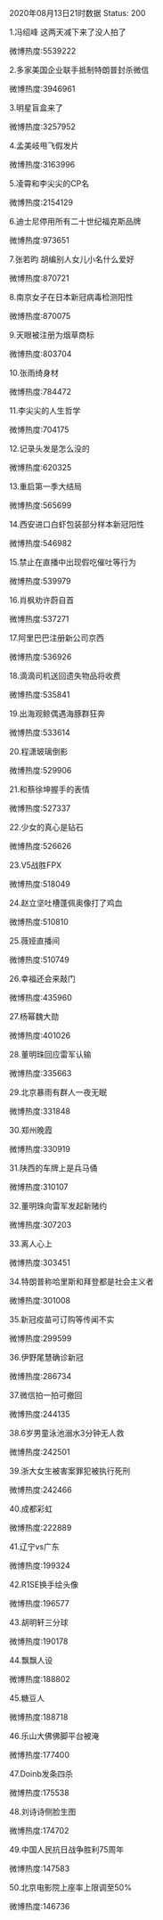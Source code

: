 2020年08月13日21时数据
Status: 200

1.冯绍峰 这两天减下来了没人拍了

微博热度:5539222

2.多家美国企业联手抵制特朗普封杀微信

微博热度:3946961

3.明星盲盒来了

微博热度:3257952

4.孟美岐甩飞假发片

微博热度:3163996

5.凌霄和李尖尖的CP名

微博热度:2154129

6.迪士尼停用所有二十世纪福克斯品牌

微博热度:973651

7.张若昀 胡编别人女儿小名什么爱好

微博热度:870721

8.南京女子在日本新冠病毒检测阳性

微博热度:870075

9.天眼被注册为烟草商标

微博热度:803704

10.张雨绮身材

微博热度:784472

11.李尖尖的人生哲学

微博热度:704175

12.记录头发是怎么没的

微博热度:620325

13.重启第一季大结局

微博热度:565699

14.西安进口白虾包装部分样本新冠阳性

微博热度:546982

15.禁止在直播中出现假吃催吐等行为

微博热度:539979

16.肖枫劝许蔚自首

微博热度:537271

17.阿里巴巴注册新公司京西

微博热度:536926

18.滴滴司机送回遗失物品将收费

微博热度:535841

19.出海观鲸偶遇海豚群狂奔

微博热度:533614

20.程潇玻璃倒影

微博热度:529906

21.和蔡徐坤握手的表情

微博热度:527337

22.少女的真心是钻石

微博热度:526626

23.V5战胜FPX

微博热度:518049

24.赵立坚吐槽蓬佩奥像打了鸡血

微博热度:510810

25.薇娅直播间

微博热度:510749

26.幸福还会来敲门

微博热度:435960

27.杨幂魏大勋

微博热度:401026

28.董明珠回应雷军认输

微博热度:335663

29.北京暴雨有群人一夜无眠

微博热度:331848

30.郑州晚霞

微博热度:330919

31.陕西的车牌上是兵马俑

微博热度:310107

32.董明珠向雷军发起新赌约

微博热度:307203

33.离人心上

微博热度:303451

34.特朗普称哈里斯和拜登都是社会主义者

微博热度:301008

35.新冠疫苗可订购等传闻不实

微博热度:299599

36.伊野尾慧确诊新冠

微博热度:286734

37.微信拍一拍可撤回

微博热度:244135

38.6岁男童泳池溺水3分钟无人救

微博热度:242501

39.浙大女生被害案罪犯被执行死刑

微博热度:242466

40.成都彩虹

微博热度:222889

41.辽宁vs广东

微博热度:199324

42.R1SE换手绘头像

微博热度:196577

43.胡明轩三分球

微博热度:190178

44.飘飘人设

微博热度:188802

45.糖豆人

微博热度:188718

46.乐山大佛佛脚平台被淹

微博热度:177400

47.Doinb发条四杀

微博热度:175538

48.刘诗诗侧脸生图

微博热度:174702

49.中国人民抗日战争胜利75周年

微博热度:147583

50.北京电影院上座率上限调至50%

微博热度:146736

